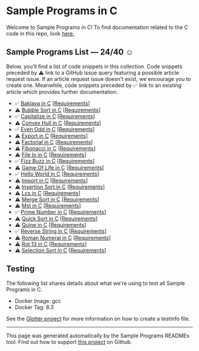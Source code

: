 # Sample Programs in C

Welcome to Sample Programs in C! To find documentation related to the C code in this repo, look [here.](https://sample-programs.therenegadecoder.com/languages/c)

## Sample Programs List — 24/40 :relaxed:

Below, you'll find a list of code snippets in this collection. Code snippets preceded by :warning: link to a GitHub issue query featuring a possible article request issue. If an article request issue doesn't exist, we encourage you to create one. Meanwhile, code snippets preceded by :white_check_mark: link to an existing article which provides further documentation.

- :white_check_mark: [Baklava in C](https://sample-programs.therenegadecoder.com/projects/baklava/c) [[Requirements](https://sample-programs.therenegadecoder.com/projects/baklava)]
- :warning: [Bubble Sort in C](https://github.com//TheRenegadeCoder/sample-programs-website/issues?utf8=%E2%9C%93&q=is%3Aissue+is%3Aopen+bubble+sort+c) [[Requirements](https://sample-programs.therenegadecoder.com/projects/bubble-sort)]
- :white_check_mark: [Capitalize in C](https://sample-programs.therenegadecoder.com/projects/capitalize/c) [[Requirements](https://sample-programs.therenegadecoder.com/projects/capitalize)]
- :warning: [Convex Hull in C](https://github.com//TheRenegadeCoder/sample-programs-website/issues?utf8=%E2%9C%93&q=is%3Aissue+is%3Aopen+convex+hull+c) [[Requirements](https://sample-programs.therenegadecoder.com/projects/convex-hull)]
- :white_check_mark: [Even Odd in C](https://sample-programs.therenegadecoder.com/projects/even-odd/c) [[Requirements](https://sample-programs.therenegadecoder.com/projects/even-odd)]
- :warning: [Export in C](https://github.com//TheRenegadeCoder/sample-programs-website/issues?utf8=%E2%9C%93&q=is%3Aissue+is%3Aopen+export+c) [[Requirements](https://sample-programs.therenegadecoder.com/projects/import-export)]
- :warning: [Factorial in C](https://github.com//TheRenegadeCoder/sample-programs-website/issues?utf8=%E2%9C%93&q=is%3Aissue+is%3Aopen+factorial+c) [[Requirements](https://sample-programs.therenegadecoder.com/projects/factorial)]
- :warning: [Fibonacci in C](https://github.com//TheRenegadeCoder/sample-programs-website/issues?utf8=%E2%9C%93&q=is%3Aissue+is%3Aopen+fibonacci+c) [[Requirements](https://sample-programs.therenegadecoder.com/projects/fibonacci)]
- :warning: [File Io in C](https://github.com//TheRenegadeCoder/sample-programs-website/issues?utf8=%E2%9C%93&q=is%3Aissue+is%3Aopen+file+io+c) [[Requirements](https://sample-programs.therenegadecoder.com/projects/file-io)]
- :white_check_mark: [Fizz Buzz in C](https://sample-programs.therenegadecoder.com/projects/fizz-buzz/c) [[Requirements](https://sample-programs.therenegadecoder.com/projects/fizz-buzz)]
- :warning: [Game Of Life in C](https://github.com//TheRenegadeCoder/sample-programs-website/issues?utf8=%E2%9C%93&q=is%3Aissue+is%3Aopen+game+of+life+c) [[Requirements](https://sample-programs.therenegadecoder.com/projects/game-of-life)]
- :white_check_mark: [Hello World in C](https://sample-programs.therenegadecoder.com/projects/hello-world/c) [[Requirements](https://sample-programs.therenegadecoder.com/projects/hello-world)]
- :warning: [Import in C](https://github.com//TheRenegadeCoder/sample-programs-website/issues?utf8=%E2%9C%93&q=is%3Aissue+is%3Aopen+import+c) [[Requirements](https://sample-programs.therenegadecoder.com/projects/import-export)]
- :warning: [Insertion Sort in C](https://github.com//TheRenegadeCoder/sample-programs-website/issues?utf8=%E2%9C%93&q=is%3Aissue+is%3Aopen+insertion+sort+c) [[Requirements](https://sample-programs.therenegadecoder.com/projects/insertion-sort)]
- :warning: [Lcs in C](https://github.com//TheRenegadeCoder/sample-programs-website/issues?utf8=%E2%9C%93&q=is%3Aissue+is%3Aopen+lcs+c) [[Requirements](https://sample-programs.therenegadecoder.com/projects/lcs)]
- :warning: [Merge Sort in C](https://github.com//TheRenegadeCoder/sample-programs-website/issues?utf8=%E2%9C%93&q=is%3Aissue+is%3Aopen+merge+sort+c) [[Requirements](https://sample-programs.therenegadecoder.com/projects/merge-sort)]
- :warning: [Mst in C](https://github.com//TheRenegadeCoder/sample-programs-website/issues?utf8=%E2%9C%93&q=is%3Aissue+is%3Aopen+mst+c) [[Requirements](https://sample-programs.therenegadecoder.com/projects/mst)]
- :white_check_mark: [Prime Number in C](https://sample-programs.therenegadecoder.com/projects/prime-number/c) [[Requirements](https://sample-programs.therenegadecoder.com/projects/prime-number)]
- :warning: [Quick Sort in C](https://github.com//TheRenegadeCoder/sample-programs-website/issues?utf8=%E2%9C%93&q=is%3Aissue+is%3Aopen+quick+sort+c) [[Requirements](https://sample-programs.therenegadecoder.com/projects/quick-sort)]
- :warning: [Quine in C](https://github.com//TheRenegadeCoder/sample-programs-website/issues?utf8=%E2%9C%93&q=is%3Aissue+is%3Aopen+quine+c) [[Requirements](https://sample-programs.therenegadecoder.com/projects/quine)]
- :white_check_mark: [Reverse String in C](https://sample-programs.therenegadecoder.com/projects/reverse-string/c) [[Requirements](https://sample-programs.therenegadecoder.com/projects/reverse-string)]
- :warning: [Roman Numeral in C](https://github.com//TheRenegadeCoder/sample-programs-website/issues?utf8=%E2%9C%93&q=is%3Aissue+is%3Aopen+roman+numeral+c) [[Requirements](https://sample-programs.therenegadecoder.com/projects/roman-numeral)]
- :warning: [Rot 13 in C](https://github.com//TheRenegadeCoder/sample-programs-website/issues?utf8=%E2%9C%93&q=is%3Aissue+is%3Aopen+rot+13+c) [[Requirements](https://sample-programs.therenegadecoder.com/projects/rot-13)]
- :warning: [Selection Sort in C](https://github.com//TheRenegadeCoder/sample-programs-website/issues?utf8=%E2%9C%93&q=is%3Aissue+is%3Aopen+selection+sort+c) [[Requirements](https://sample-programs.therenegadecoder.com/projects/selection-sort)]

## Testing

The following list shares details about what we're using to test all Sample Programs in C.

- Docker Image: gcc
- Docker Tag: 8.3

See the [Glotter project](https://github.com/auroq/glotter) for more information on how to create a testinfo file.

---

This page was generated automatically by the Sample Programs READMEs tool. Find out how to support [this project](https://github.com/TheRenegadeCoder/sample-programs-readmes) on Github.